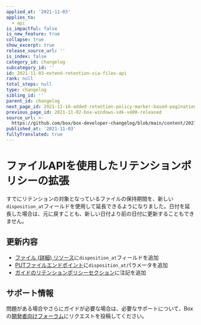 ```yaml
---
applied_at: '2021-11-03'
applies_to:
  - api
is_impactful: false
is_new_feature: true
collapse: true
show_excerpt: true
release_source_url: ''
is_index: false
category_id: changelog
subcategory_id: ''
id: 2021-11-03-extend-retention-via-files-api
rank: null
total_steps: null
type: changelog
sibling_id: ''
parent_id: changelog
next_page_id: 2021-11-16-added-retention-policy-marker-based-pagination
previous_page_id: 2021-11-02-box-windows-sdk-v400-released
source_url: >-
  https://github.com/box/box-developer-changelog/blob/main/content/2021/11-03-extend-retention-via-files-api.md
published_at: '2021-11-03'
fullyTranslated: true
---
```

# ファイルAPIを使用したリテンションポリシーの拡張

すでにリテンションの対象となっているファイルの保持期間を、新しい`disposition_at`フィールドを使用して延長できるようになりました。日付を延長した場合は、元に戻すことも、新しい日付より前の日付に更新することもできません。

<!-- more -->

## 更新内容

* [ファイル (詳細) リソース][file-full]に`disposition_at`フィールドを追加
* [PUTファイルエンドポイント][file-put]に`disposition_at`パラメータを追加
* [ガイドのリテンションポリシーセクション][extend-retention]に注記を追加

## サポート情報

問題がある場合やさらにガイドが必要な場合は、必要なサポートについて、Boxの[開発者向けフォーラム][forum]にリクエストを投稿してください。

[forum]: https://support.box.com/hc/en-us/community/topics/360001932973-Platform-and-Developer-Forum

[extend-retention]: g://retention-policies/#extend-retention-for-a-file

[file-put]: e://put-files-id/#param-disposition_at

[file-full]: e://resources/file--full/#param-disposition_at
